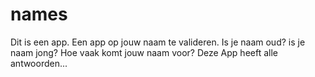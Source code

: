 # names
Dit is een app.
Een app op jouw naam te valideren.
Is je naam oud? is je naam jong?
Hoe vaak komt jouw naam voor?
Deze App heeft alle antwoorden...
